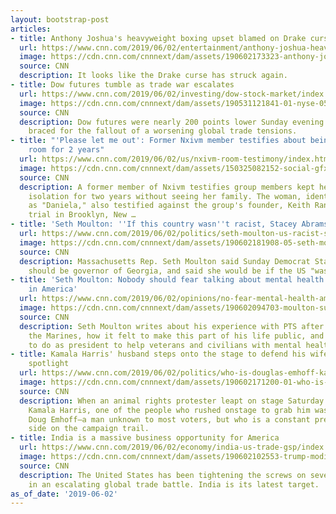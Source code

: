 ```yaml
---
layout: bootstrap-post
articles:
- title: Anthony Joshua's heavyweight boxing upset blamed on Drake curse
  url: https://www.cnn.com/2019/06/02/entertainment/anthony-joshua-heavyweight-boxing-drake-trnd/index.html
  image: https://cdn.cnn.com/cnnnext/dam/assets/190602173323-anthony-joshua-drake-split-super-tease.jpg
  source: CNN
  description: It looks like the Drake curse has struck again.
- title: Dow futures tumble as trade war escalates
  url: https://www.cnn.com/2019/06/02/investing/dow-stock-market/index.html
  image: https://cdn.cnn.com/cnnnext/dam/assets/190531121841-01-nyse-0531-super-tease.jpg
  source: CNN
  description: Dow futures were nearly 200 points lower Sunday evening as Wall Street
    braced for the fallout of a worsening global trade tensions.
- title: "'Please let me out': Former Nxivm member testifies about being held in a
    room for 2 years"
  url: https://www.cnn.com/2019/06/02/us/nxivm-room-testimony/index.html
  image: https://cdn.cnn.com/cnnnext/dam/assets/150325082152-social-gfx-cnn-logo-super-tease.jpg
  source: CNN
  description: A former member of Nxivm testifies group members kept her in forced
    isolation for two years without seeing her family. The woman, identified by prosecutors
    as "Daniela," also testified against the group's founder, Keith Raniere, at the
    trial in Brooklyn, New …
- title: 'Seth Moulton: ''If this country wasn''t racist, Stacey Abrams would be Governor'''
  url: https://www.cnn.com/2019/06/02/politics/seth-moulton-us-racist-stacey-abrams/index.html
  image: https://cdn.cnn.com/cnnnext/dam/assets/190602181908-05-seth-moulton-town-hall-0602-super-tease.jpg
  source: CNN
  description: Massachusetts Rep. Seth Moulton said Sunday Democrat Stacey Abrams
    should be governor of Georgia, and said she would be if the US "wasn't racist."
- title: 'Seth Moulton: Nobody should fear talking about mental health challenges
    in America'
  url: https://www.cnn.com/2019/06/02/opinions/no-fear-mental-health-america-seth-moulton/index.html
  image: https://cdn.cnn.com/cnnnext/dam/assets/190602094703-moulton-super-tease.jpg
  source: CNN
  description: Seth Moulton writes about his experience with PTS after serving in
    the Marines, how it felt to make this part of his life public, and what he plans
    to do as president to help veterans and civilians with mental health challenges.
- title: Kamala Harris' husband steps onto the stage to defend his wife and into the
    spotlight
  url: https://www.cnn.com/2019/06/02/politics/who-is-douglas-emhoff-kamala-harris-husband/index.html
  image: https://cdn.cnn.com/cnnnext/dam/assets/190602171200-01-who-is-douglas-emhoff-kamala-harris-husband-super-tease.jpg
  source: CNN
  description: When an animal rights protester leapt on stage Saturday to confront
    Kamala Harris, one of the people who rushed onstage to grab him was her husband
    Doug Emhoff—a man unknown to most voters, but who is a constant presence at her
    side on the campaign trail.
- title: India is a massive business opportunity for America
  url: https://www.cnn.com/2019/06/02/economy/india-us-trade-gsp/index.html
  image: https://cdn.cnn.com/cnnnext/dam/assets/190602102553-trump-modi-trade-fight-super-tease.jpg
  source: CNN
  description: The United States has been tightening the screws on several allies
    in an escalating global trade battle. India is its latest target.
as_of_date: '2019-06-02'
---
```


